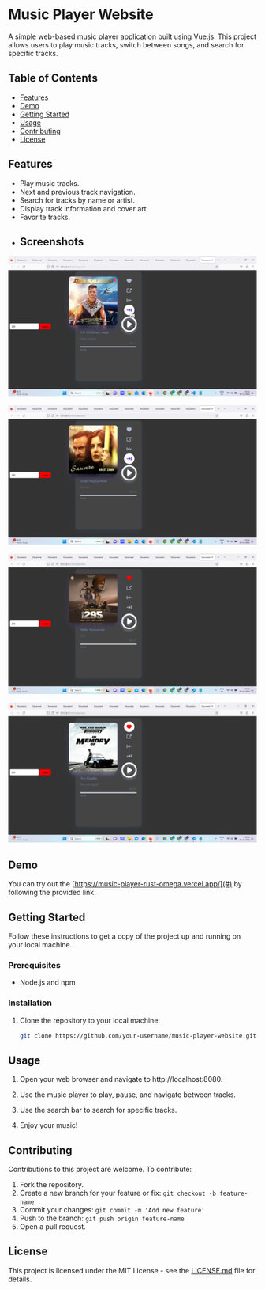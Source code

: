 # Music Player Website

A simple web-based music player application built using Vue.js. This project allows users to play music tracks, switch between songs, and search for specific tracks.

## Table of Contents

- [Features](#features)
- [Demo](#demo)
- [Getting Started](#getting-started)
- [Usage](#usage)
- [Contributing](#contributing)
- [License](#license)

## Features

- Play music tracks.
- Next and previous track navigation.
- Search for tracks by name or artist.
- Display track information and cover art.
- Favorite tracks.
- ## Screenshots

![Screenshot 1](https://github.com/ab9106/music-player/blob/main/Screenshot%20(79).png)

![Screenshot 2](https://github.com/ab9106/music-player/blob/main/Screenshot%20(80).png)

![Screenshot 3](https://github.com/ab9106/music-player/blob/main/Screenshot%20(81).png)

![Screenshot 4](https://github.com/ab9106/music-player/blob/main/Screenshot%20(82).png)


## Demo

You can try out the [https://music-player-rust-omega.vercel.app/](#) by following the provided link.

## Getting Started

Follow these instructions to get a copy of the project up and running on your local machine.

### Prerequisites

- Node.js and npm

### Installation

1. Clone the repository to your local machine:

   ```bash
   git clone https://github.com/your-username/music-player-website.git
## Usage

1. Open your web browser and navigate to http://localhost:8080.

2. Use the music player to play, pause, and navigate between tracks.

3. Use the search bar to search for specific tracks.

4. Enjoy your music!

## Contributing

Contributions to this project are welcome. To contribute:

1. Fork the repository.
2. Create a new branch for your feature or fix: `git checkout -b feature-name`
3. Commit your changes: `git commit -m 'Add new feature'`
4. Push to the branch: `git push origin feature-name`
5. Open a pull request.
## License

This project is licensed under the MIT License - see the [LICENSE.md](https://github.com/ab9106/music-player/blob/main/LICENSE) file for details.

